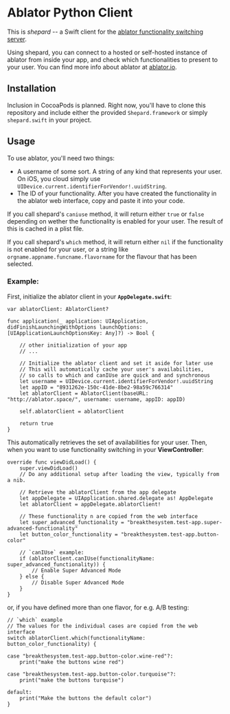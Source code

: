 # Ablator Python Client
This is *shepard* -- a Swift client for the [ablator functionality switching server](https://github.com/ablator/ablator/).

Using shepard, you can connect to a hosted or self-hosted instance of ablator from inside your app, and check which functionalities to present to your user. You can find more info about ablator at [ablator.io](http://ablator.io/).

## Installation
Inclusion in CocoaPods is planned. Right now, you'll have to clone this repository and include either the provided `Shepard.framework` or simply `shepard.swift` in your project.

## Usage
To use ablator, you'll need two things: 

- A username of some sort. A string of any kind that represents your user. On iOS, you cloud simply use `UIDevice.current.identifierForVendor!.uuidString`.
- The ID of your functionality. After you have created the functionality in the ablator web interface, copy and paste it into your code. 

If you call shepard's `caniuse` method, it will return either `true` or `false` depending on wether the functionality is enabled for your user. The result of this is cached in a plist file.

If you call shepard's `which` method, it will return either `nil` if the functionality is not enabled for your user, or a string like `orgname.appname.funcname.flavorname` for the flavour that has been selected.

### Example:

First, initialize the ablator client in your **`AppDelegate.swift`**:

```
var ablatorClient: AblatorClient?

func application(_ application: UIApplication, didFinishLaunchingWithOptions launchOptions: [UIApplicationLaunchOptionsKey: Any]?) -> Bool {

    // other initialization of your app
    // ...
    
    // Initialize the ablator client and set it aside for later use
    // This will automatically cache your user's availabilities,
    // so calls to which and canIUse are quick and and synchronous
    let username = UIDevice.current.identifierForVendor!.uuidString
    let appID = "8931262e-150c-41de-8be2-98a59c766314"
    let ablatorClient = AblatorClient(baseURL: "http://ablator.space/", username: username, appID: appID)

    self.ablatorClient = ablatorClient

    return true
}
```

This automatically retrieves the set of availabilities for your user. Then, when you want to use functionality switching in your **ViewController**:

```
override func viewDidLoad() {
    super.viewDidLoad()
    // Do any additional setup after loading the view, typically from a nib.

    // Retrieve the ablatorClient from the app delegate
    let appDelegate = UIApplication.shared.delegate as! AppDelegate
    let ablatorClient = appDelegate.ablatorClient!

    // These functionality n are copied from the web interface
    let super_advanced_functionality = "breakthesystem.test-app.super-advanced-functionality"
    let button_color_functionality = "breakthesystem.test-app.button-color"

    // `canIUse` example:
    if (ablatorClient.canIUse(functionalityName: super_advanced_functionality)) {
        // Enable Super Advanced Mode
    } else {
        // Disable Super Advanced Mode
    }
}
```

or, if you have defined more than one flavor, for e.g. A/B testing:

```
// `which` example
// The values for the individual cases are copied from the web interface
switch ablatorClient.which(functionalityName: button_color_functionality) {

case "breakthesystem.test-app.button-color.wine-red"?:
    print("make the buttons wine red")

case "breakthesystem.test-app.button-color.turquoise"?:
    print("make the buttons turquise")

default:
    print("Make the buttons the default color")
}
```
